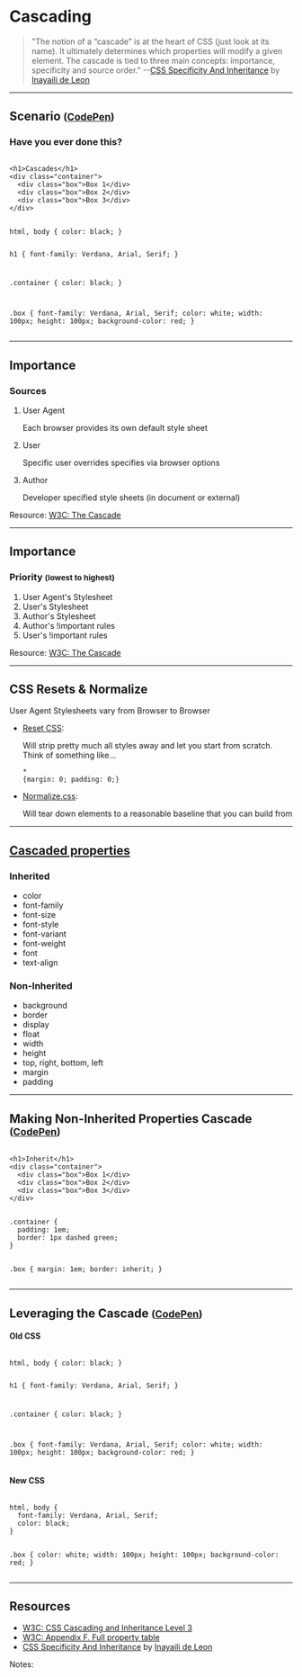 # Cascading
<!-- .slide: data-state="backEndBrian juniorJacob" -->

> "The notion of a “cascade” is at the heart of CSS (just look at its name). It ultimately determines which properties will modify a given element. The cascade is tied to three main concepts: importance, specificity and source order." --[CSS Specificity And Inheritance](http://www.smashingmagazine.com/2010/04/07/css-specificity-and-inheritance/) by [Inayaili de Leon](https://twitter.com/yaili)

------

## Scenario <small>([CodePen](http://codepen.io/elijahmanor/pen/pJEyRE?editors=110))</small><!-- .element style="vertical-align: middle;" -->
<!-- .slide: data-state="backEndBrian juniorJacob" -->

### Have you ever done this?

<div class="Split">
  <div class="Split-column">
    <pre class="language-markup"><code>
&lt;h1&gt;Cascades&lt;/h1&gt;
&lt;div class="container"&gt;
  &lt;div class="box"&gt;Box 1&lt;/div&gt;
  &lt;div class="box"&gt;Box 2&lt;/div&gt;
  &lt;div class="box"&gt;Box 3&lt;/div&gt;
&lt;/div&gt;</code></pre>
  </div>
  <div class="Split-column">
    <pre class="language-css"><code>
html, body { color: black; }

h1 {
  font-family: Verdana, Arial, Serif;
}

.container { color: black; }

.box {
  font-family: Verdana, Arial, Serif;
  color: white;
  width: 100px; height: 100px;
  background-color: red;
}</code></pre>
  </div>
</div>

------

## Importance
<!-- .slide: data-state="backEndBrian juniorJacob" -->

### Sources

1. User Agent <p>Each browser provides its own default style sheet</p>

2. User <p>Specific user overrides specifies via browser options</p>

3. Author <p>Developer specified style sheets (in document or external)</p>

Resource: [W3C: The Cascade](http://www.w3.org/TR/CSS2/cascade.html#cascade)

------

## Importance
<!-- .slide: data-state="backEndBrian juniorJacob" -->

### Priority <small>(lowest to highest)</small><!-- .element style="vertical-align: middle;" -->

1. User Agent's Stylesheet
2. User's Stylesheet
3. Author's Stylesheet
4. Author's !important rules
5. User's !important rules

Resource: [W3C: The Cascade](http://www.w3.org/TR/CSS2/cascade.html#cascade)

------

## CSS Resets & Normalize
<!-- .slide: data-state="backEndBrian juniorJacob" -->

User Agent Stylesheets vary from Browser to Browser

* [Reset CSS](http://meyerweb.com/eric/tools/css/reset/): <p>Will strip pretty much all styles away and let you start from scratch. Think of something like...</p><pre class="language-css"><code>* {margin: 0; padding: 0;}</code></pre>
* [Normalize.css](http://necolas.github.io/normalize.css/): <p>Will tear down elements to a reasonable baseline that you can build from</p>

------

## [Cascaded properties](http://www.w3.org/TR/CSS21/propidx.html)
<!-- .slide: data-state="backEndBrian juniorJacob" -->

<div class="Split">
  <div class="Split-column fragment">
    <h3>Inherited</h3>
    <ul>
      <li>color</li>
      <li>font-family</li>
      <li>font-size</li>
      <li>font-style</li>
      <li>font-variant</li>
      <li>font-weight</li>
      <li>font</li>
      <li>text-align</li>
    </ul>
  </div>
  <div class="Split-column fragment">
    <h3>Non-Inherited</h3>
    <ul>
      <li>background</li>
      <li>border</li>
      <li>display</li>
      <li>float</li>
      <li>width</li>
      <li>height</li>
      <li>top, right, bottom, left</li>
      <li>margin</li>
      <li>padding</li>
    </ul>
  </div>

------

## Making Non-Inherited Properties Cascade <small>([CodePen](http://codepen.io/elijahmanor/pen/bdwpvE?editors=110))</small><!-- .element style="vertical-align: middle;" -->
<!-- .slide: data-state="backEndBrian juniorJacob midLevelMelissa" -->

<div class="Split">
  <div class="Split-column">
    <pre class="language-markup"><code>
&lt;h1&gt;Inherit&lt;/h1&gt;
&lt;div class="container"&gt;
  &lt;div class="box"&gt;Box 1&lt;/div&gt;
  &lt;div class="box"&gt;Box 2&lt;/div&gt;
  &lt;div class="box"&gt;Box 3&lt;/div&gt;
&lt;/div&gt;</code></pre>
  </div>
  <div class="Split-column">
    <pre class="language-css"><code>
.container {
  padding: 1em;
  border: 1px dashed green;
}

.box {
  margin: 1em;
  border: inherit;
}</code></pre>
  </div>
</div>

------

## Leveraging the Cascade <small>([CodePen](http://codepen.io/elijahmanor/pen/aOmNWq?editors=110))</small><!-- .element style="vertical-align: middle;" -->
<!-- .slide: data-state="backEndBrian juniorJacob" -->

<div class="Split">
  <div class="Split-column">
    <h4>Old CSS</h4>
    <pre class="language-css"><code>
html, body { color: black; }

h1 {
  font-family: Verdana, Arial, Serif;
}

.container { color: black; }

.box {
  font-family: Verdana, Arial, Serif;
  color: white;
  width: 100px; height: 100px;
  background-color: red;
}</code></pre>
  </div>
  <div class="Split-column">
    <h4>New CSS</h4>
    <pre class="language-css"><code>
html, body {
  font-family: Verdana, Arial, Serif;
  color: black;
}

.box {
  color: white;
  width: 100px;
  height: 100px;
  background-color: red;
}</code></pre>
  </div>
</div>


------

## Resources
<!-- .slide: data-state="backEndBrian juniorJacob midLevelMelissa" -->

* [W3C: CSS Cascading and Inheritance Level 3](http://www.w3.org/TR/css3-cascade/)
* [W3C: Appendix F. Full property table](http://www.w3.org/TR/CSS21/propidx.html)
* [CSS Specificity And Inheritance](http://www.smashingmagazine.com/2010/04/07/css-specificity-and-inheritance/) by [Inayaili de Leon](https://twitter.com/yaili)

Notes:
